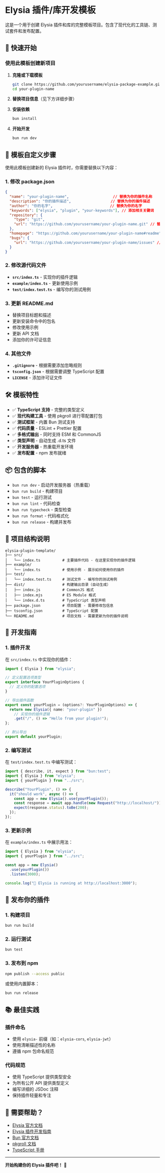 # Elysia 插件/库开发模板

这是一个用于创建 Elysia 插件和库的完整模板项目。包含了现代化的工具链、测试套件和发布配置。

## 🚀 快速开始

### 使用此模板创建新项目

1. **克隆或下载模板**
   ```bash
   git clone https://github.com/yourusername/elysia-package-example.git your-plugin-name
   cd your-plugin-name
   ```

2. **替换项目信息**（见下方详细步骤）

3. **安装依赖**
   ```bash
   bun install
   ```

4. **开始开发**
   ```bash
   bun run dev
   ```

## 📝 模板自定义步骤

使用此模板创建新的 Elysia 插件时，你需要替换以下内容：

### 1. 修改 package.json

```json
{
  "name": "your-plugin-name",                    // 替换为你的插件名称
  "description": "你的插件描述",                  // 替换为你的插件描述
  "author": "你的名字",                          // 替换为你的名字
  "keywords": ["elysia", "plugin", "your-keywords"], // 添加相关关键词
  "repository": {
    "type": "git",
    "url": "https://github.com/yourusername/your-plugin-name.git" // 替换仓库地址
  },
  "homepage": "https://github.com/yourusername/your-plugin-name#readme", // 替换主页地址
  "bugs": {
    "url": "https://github.com/yourusername/your-plugin-name/issues" // 替换问题追踪地址
  }
}
```

### 2. 修改源代码文件

- **`src/index.ts`** - 实现你的插件逻辑
- **`example/index.ts`** - 更新使用示例
- **`test/index.test.ts`** - 编写你的测试用例

### 3. 更新 README.md

- 替换项目标题和描述
- 更新安装命令中的包名
- 修改使用示例
- 更新 API 文档
- 添加你的许可证信息

### 4. 其他文件

- **`.gitignore`** - 根据需要添加忽略规则
- **`tsconfig.json`** - 根据需要调整 TypeScript 配置
- **`LICENSE`** - 添加许可证文件

## 🛠️ 模板特性

- ✅ **TypeScript 支持** - 完整的类型定义
- ✅ **现代构建工具** - 使用 pkgroll 进行零配置打包
- ✅ **测试框架** - 内置 Bun 测试支持
- ✅ **代码质量** - ESLint + Prettier 配置
- ✅ **多格式输出** - 同时支持 ESM 和 CommonJS
- ✅ **类型声明** - 自动生成 .d.ts 文件
- ✅ **开发服务器** - 热重载开发环境
- ✅ **发布配置** - npm 发布就绪

## 📦 包含的脚本

- `bun run dev` - 启动开发服务器（热重载）
- `bun run build` - 构建项目
- `bun test` - 运行测试
- `bun run lint` - 代码检查
- `bun run typecheck` - 类型检查
- `bun run format` - 代码格式化
- `bun run release` - 构建并发布

## 📁 项目结构说明

```
elysia-plugin-template/
├── src/
│   └── index.ts          # 主要插件代码 - 在这里实现你的插件逻辑
├── example/
│   └── index.ts          # 使用示例 - 展示如何使用你的插件
├── test/
│   └── index.test.ts     # 测试文件 - 编写你的测试用例
├── dist/                 # 构建输出目录（自动生成）
│   ├── index.js          # CommonJS 格式
│   ├── index.mjs         # ES Module 格式
│   └── index.d.ts        # TypeScript 类型声明
├── package.json          # 项目配置 - 需要修改包信息
├── tsconfig.json         # TypeScript 配置
└── README.md             # 项目文档 - 需要更新为你的插件说明
```

## 🔧 开发指南

### 1. 插件开发

在 `src/index.ts` 中实现你的插件：

```typescript
import { Elysia } from "elysia";

// 定义配置选项类型
export interface YourPluginOptions {
  // 定义你的配置选项
}

// 导出插件函数
export const yourPlugin = (options?: YourPluginOptions) => {
  return new Elysia({ name: "your-plugin" })
    // 实现你的插件逻辑
    .get("/", () => "Hello from your plugin!");
};

// 默认导出
export default yourPlugin;
```

### 2. 编写测试

在 `test/index.test.ts` 中编写测试：

```typescript
import { describe, it, expect } from "bun:test";
import { Elysia } from "elysia";
import { yourPlugin } from "../src";

describe("YourPlugin", () => {
  it("should work", async () => {
    const app = new Elysia().use(yourPlugin());
    const response = await app.handle(new Request("http://localhost/"));
    expect(response.status).toBe(200);
  });
});
```

### 3. 更新示例

在 `example/index.ts` 中展示用法：

```typescript
import { Elysia } from "elysia";
import { yourPlugin } from "../src";

const app = new Elysia()
  .use(yourPlugin())
  .listen(3000);

console.log("🦊 Elysia is running at http://localhost:3000");
```

## 🚀 发布你的插件

### 1. 构建项目
```bash
bun run build
```

### 2. 运行测试
```bash
bun test
```

### 3. 发布到 npm
```bash
npm publish --access public
```

或使用内置脚本：
```bash
bun run release
```

## 📚 最佳实践

### 插件命名
- 使用 `elysia-` 前缀（如：`elysia-cors`, `elysia-jwt`）
- 使用清晰描述性的名称
- 遵循 npm 包命名规范

### 代码规范
- 使用 TypeScript 提供类型安全
- 为所有公开 API 提供类型定义
- 编写详细的 JSDoc 注释
- 保持插件轻量和专注



## 🤝 需要帮助？

- [Elysia 官方文档](https://elysiajs.com/)
- [Elysia 插件开发指南](https://elysiajs.com/plugins/overview)
- [Bun 官方文档](https://bun.sh/)
- [pkgroll 文档](https://github.com/privatenumber/pkgroll)
- [TypeScript 手册](https://www.typescriptlang.org/docs/)


---

**开始构建你的 Elysia 插件吧！** 🎉